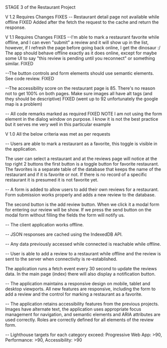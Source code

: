 STAGE 3 of the Restaurant Project

V 1.2 Requires Changes FIXES
-- Restaurant detail page not available while offline FIXED
Added after the fetch the request to the cache and return the response.


V 1.1 Requires Changes FIXES
--I'm able to mark a restaurant favorite while offline, and I can even "submit" a review and it will show up in the list, however, if I refresh the page before going back online, I get the dinosaur :/
The app should behave offline exactly as it does online, except for maybe some UI to say "this review is pending until you reconnect" or something similar. FIXED

--The button controls and form elements should use semantic elements. See code review. FIXED

--The accessibility score on the restaurant page is 85. There's no reason not to get 100% on both pages. Make sure images all have alt tags (and they should be descriptive) FIXED (went up to 92 unfortunately the google map is a problem)

-- All code remarks marked as required FIXED
  NOTE I am not using the form element in the dialog window on purpose. I know it is not the best practice but it serves me very well in this particular example


V 1.0 All the below criteria was met as per requests

-- Users are able to mark a restaurant as a favorite, this toggle is visible in the application.

The user can select a restaurant and at the reviews page will notice at the top right 2 buttons the first button is a toggle button for favorite restaurant. The favorites is a separate table of the database that keeps the name of the restaurant and if it is favorite or not. If there is no record of a specific restaurant it is presumed it is not favorite yet.

-- A form is added to allow users to add their own reviews for a restaurant. Form submission works properly and adds a new review to the database.

The second button is the add review button. When we click it a modal form for entering our review will be show. If we press the send button on the modal form without filling the fields the form will notify us.

-- The client application works offline.

-- JSON responses are cached using the IndexedDB API.

-- Any data previously accessed while connected is reachable while offline.

-- User is able to add a review to a restaurant while offline and the review is sent to the server when connectivity is re-established.

The application runs a fetch event every 30 second to update the reviews data. In the main page (index) there will also display a notification button.

-- The application maintains a responsive design on mobile, tablet and desktop viewports. All new features are responsive, including the form to add a review and the control for marking a restaurant as a favorite.

-- The application retains accessibility features from the previous projects. Images have alternate text, the application uses appropriate focus management for navigation, and semantic elements and ARIA attributes are used correctly. Roles are correctly defined for all elements of the review form.

-- Lighthouse targets for each category exceed: Progressive Web App: >90, Performance: >90, Accessibility: >90
